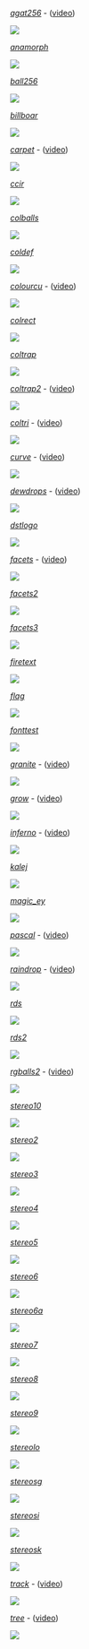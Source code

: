 [*agat256*](../../programs/BAS09/agat256,fd1) - ([video](https://jan-vibe-archive-videos.s3.eu-west-1.amazonaws.com/BAS09/agat256.mp4))

[![](agat256.png)](https://jan-vibe-archive-videos.s3.eu-west-1.amazonaws.com/BAS09/agat256.mp4)

[*anamorph*](../../programs/BAS09/anamorph,fd1)

![](anamorph.png)

[*ball256*](../../programs/BAS09/ball256,fd1)

![](ball256.png)

[*billboar*](../../programs/BAS09/billboar,fd1)

![](billboar.png)

[*carpet*](../../programs/BAS09/carpet,fd1) - ([video](https://jan-vibe-archive-videos.s3.eu-west-1.amazonaws.com/BAS09/carpet.mp4))

[![](carpet.png)](https://jan-vibe-archive-videos.s3.eu-west-1.amazonaws.com/BAS09/carpet.mp4)

[*ccir*](../../programs/BAS09/ccir,fd1)

![](ccir.png)

[*colballs*](../../programs/BAS09/colballs,fd1)

![](colballs.png)

[*coldef*](../../programs/BAS09/coldef,fd1)

![](coldef.png)

[*colourcu*](../../programs/BAS09/colourcu,fd1) - ([video](https://jan-vibe-archive-videos.s3.eu-west-1.amazonaws.com/BAS09/colourcu.mp4))

[![](colourcu.png)](https://jan-vibe-archive-videos.s3.eu-west-1.amazonaws.com/BAS09/colourcu.mp4)

[*colrect*](../../programs/BAS09/colrect,fd1)

![](colrect.png)

[*coltrap*](../../programs/BAS09/coltrap,fd1)

![](coltrap.png)

[*coltrap2*](../../programs/BAS09/coltrap2,fd1) - ([video](https://jan-vibe-archive-videos.s3.eu-west-1.amazonaws.com/BAS09/coltrap2.mp4))

[![](coltrap2.png)](https://jan-vibe-archive-videos.s3.eu-west-1.amazonaws.com/BAS09/coltrap2.mp4)

[*coltri*](../../programs/BAS09/coltri,fd1) - ([video](https://jan-vibe-archive-videos.s3.eu-west-1.amazonaws.com/BAS09/coltri.mp4))

[![](coltri.png)](https://jan-vibe-archive-videos.s3.eu-west-1.amazonaws.com/BAS09/coltri.mp4)

[*curve*](../../programs/BAS09/curve,fd1) - ([video](https://jan-vibe-archive-videos.s3.eu-west-1.amazonaws.com/BAS09/curve.mp4))

[![](curve.png)](https://jan-vibe-archive-videos.s3.eu-west-1.amazonaws.com/BAS09/curve.mp4)

[*dewdrops*](../../programs/BAS09/dewdrops,fd1) - ([video](https://jan-vibe-archive-videos.s3.eu-west-1.amazonaws.com/BAS09/dewdrops.mp4))

[![](dewdrops.png)](https://jan-vibe-archive-videos.s3.eu-west-1.amazonaws.com/BAS09/dewdrops.mp4)

[*dstlogo*](../../programs/BAS09/dstlogo,fd1)

![](dstlogo.png)

[*facets*](../../programs/BAS09/facets,fd1) - ([video](https://jan-vibe-archive-videos.s3.eu-west-1.amazonaws.com/BAS09/facets.mp4))

[![](facets.png)](https://jan-vibe-archive-videos.s3.eu-west-1.amazonaws.com/BAS09/facets.mp4)

[*facets2*](../../programs/BAS09/facets2,fd1)

![](facets2.png)

[*facets3*](../../programs/BAS09/facets3,fd1)

![](facets3.png)

[*firetext*](../../programs/BAS09/firetext,fd1)

![](firetext.png)

[*flag*](../../programs/BAS09/flag,fd1)

![](flag.png)

[*fonttest*](../../programs/BAS09/fonttest,fd1)

![](fonttest.png)

[*granite*](../../programs/BAS09/granite,fd1) - ([video](https://jan-vibe-archive-videos.s3.eu-west-1.amazonaws.com/BAS09/granite.mp4))

[![](granite.png)](https://jan-vibe-archive-videos.s3.eu-west-1.amazonaws.com/BAS09/granite.mp4)

[*grow*](../../programs/BAS09/grow,fd1) - ([video](https://jan-vibe-archive-videos.s3.eu-west-1.amazonaws.com/BAS09/grow.mp4))

[![](grow.png)](https://jan-vibe-archive-videos.s3.eu-west-1.amazonaws.com/BAS09/grow.mp4)

[*inferno*](../../programs/BAS09/inferno,fd1) - ([video](https://jan-vibe-archive-videos.s3.eu-west-1.amazonaws.com/BAS09/inferno.mp4))

[![](inferno.png)](https://jan-vibe-archive-videos.s3.eu-west-1.amazonaws.com/BAS09/inferno.mp4)

[*kalej*](../../programs/BAS09/kalej,fd1)

![](kalej.png)

[*magic_ey*](../../programs/BAS09/magic_ey,fd1)

![](magic_ey.png)

[*pascal*](../../programs/BAS09/pascal,fd1) - ([video](https://jan-vibe-archive-videos.s3.eu-west-1.amazonaws.com/BAS09/pascal.mp4))

[![](pascal.png)](https://jan-vibe-archive-videos.s3.eu-west-1.amazonaws.com/BAS09/pascal.mp4)

[*raindrop*](../../programs/BAS09/raindrop,fd1) - ([video](https://jan-vibe-archive-videos.s3.eu-west-1.amazonaws.com/BAS09/raindrop.mp4))

[![](raindrop.png)](https://jan-vibe-archive-videos.s3.eu-west-1.amazonaws.com/BAS09/raindrop.mp4)

[*rds*](../../programs/BAS09/rds,fd1)

![](rds.png)

[*rds2*](../../programs/BAS09/rds2,fd1)

![](rds2.png)

[*rgballs2*](../../programs/BAS09/rgballs2,fd1) - ([video](https://jan-vibe-archive-videos.s3.eu-west-1.amazonaws.com/BAS09/rgballs2.mp4))

[![](rgballs2.png)](https://jan-vibe-archive-videos.s3.eu-west-1.amazonaws.com/BAS09/rgballs2.mp4)

[*stereo10*](../../programs/BAS09/stereo10,fd1)

![](stereo10.png)

[*stereo2*](../../programs/BAS09/stereo2,fd1)

![](stereo2.png)

[*stereo3*](../../programs/BAS09/stereo3,fd1)

![](stereo3.png)

[*stereo4*](../../programs/BAS09/stereo4,fd1)

![](stereo4.png)

[*stereo5*](../../programs/BAS09/stereo5,fd1)

![](stereo5.png)

[*stereo6*](../../programs/BAS09/stereo6,fd1)

![](stereo6.png)

[*stereo6a*](../../programs/BAS09/stereo6a,fd1)

![](stereo6a.png)

[*stereo7*](../../programs/BAS09/stereo7,fd1)

![](stereo7.png)

[*stereo8*](../../programs/BAS09/stereo8,fd1)

![](stereo8.png)

[*stereo9*](../../programs/BAS09/stereo9,fd1)

![](stereo9.png)

[*stereolo*](../../programs/BAS09/stereolo,fd1)

![](stereolo.png)

[*stereosg*](../../programs/BAS09/stereosg,fd1)

![](stereosg.png)

[*stereosi*](../../programs/BAS09/stereosi,fd1)

![](stereosi.png)

[*stereosk*](../../programs/BAS09/stereosk,fd1)

![](stereosk.png)

[*track*](../../programs/BAS09/track,fd1) - ([video](https://jan-vibe-archive-videos.s3.eu-west-1.amazonaws.com/BAS09/track.mp4))

[![](track.png)](https://jan-vibe-archive-videos.s3.eu-west-1.amazonaws.com/BAS09/track.mp4)

[*tree*](../../programs/BAS09/tree,fd1) - ([video](https://jan-vibe-archive-videos.s3.eu-west-1.amazonaws.com/BAS09/tree.mp4))

[![](tree.png)](https://jan-vibe-archive-videos.s3.eu-west-1.amazonaws.com/BAS09/tree.mp4)

